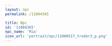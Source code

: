```yaml
---
layout: npc
permalink: /11004365

title: Npc
id: '11004365'
npc_name: 'Mia'
icon_url: 'portrait/npc/11000517_trader3_p.png'
---
```

